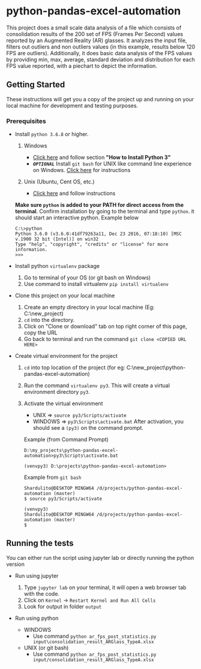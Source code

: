# python-pandas-excel-automation

This project does a small scale data analysis of a file which consists of consolidation results of the 200 set of FPS (Frames Per Second) values reported by an Augmented Reality (AR) glasses. It analyzes the input file, filters out outliers and non outliers values (in this example, results below 120 FPS are outliers). Additionally, it does basic data analysis of the FPS values by providing min, max, average, standard deviation and distribution for each FPS value reported, with a piechart to depict the information.

## Getting Started

These instructions will get you a copy of the project up and running on your local machine for development and testing purposes.

### Prerequisites

- Install `python 3.6.8` or higher. 
   1. Windows
      - [Click here](https://www.howtogeek.com/197947/how-to-install-python-on-windows/) and follow section **"How to Install Python 3"**
      - ***`OPTIONAL`*** Install `git bash` for UNIX like command line experience on Windows. [Click here](https://www.techoism.com/how-to-install-git-bash-on-windows/) for instructions
      
   2. Unix (Ubuntu, Cent OS, etc.)
      - [Click here](https://www.tecmint.com/install-python-in-linux/) and follow instructions

   **Make sure `python` is added to your PATH for direct access from the terminal**. Confirm installation by going to the terminal and      type `python`. it should start an interactive python. Example below
   
   ```
   C:\>python
   Python 3.6.0 (v3.6.0:41df79263a11, Dec 23 2016, 07:18:10) [MSC v.1900 32 bit (Intel)] on win32
   Type "help", "copyright", "credits" or "license" for more information.
   >>>
   ```
 
 - Install python `virtualenv` package
   1. Go to terminal of your OS (or git bash on Windows)
   2. Use command to install virtualenv `pip install virtualenv`
   
 - Clone this project on your local machine
   1. Create an empty directory in your local machine (Eg: C:\new_project)
   2. `cd` into the directory.
   3. Click on "Clone or download" tab on top right corner of this page, copy the URL
   4. Go back to terminal and run the command `git clone <COPIED URL HERE>`
   
 - Create virtual environment for the project
   1. `cd` into top location of the project (for eg: C:\new_project\python-pandas-excel-automation)
   2. Run the command `virtualenv py3`. This will create a virtual environment directory `py3`.
   3. Activate the virtual environment
      - UNIX    => `source py3/Scripts/activate`
      - WINDOWS => `py3\Scripts\activate.bat`
      After activation, you should see a `(py3)` on the command prompt.
      
      Example (from Command Prompt)
      ```
      D:\my_projects\python-pandas-excel-automation>py3\Scripts\activate.bat
      
      (venvpy3) D:\projects\python-pandas-excel-automation>
      ```
      
      Example from `git bash`
      ```
      Shardulito@DESKTOP MINGW64 /d/projects/python-pandas-excel-automation (master)
      $ source py3/Scripts/activate
      
      (venvpy3)
      Shardulito@DESKTOP MINGW64 /d/projects/python-pandas-excel-automation (master)
      $
      ```

## Running the tests

You can either run the script using jupyter lab or directly running the python version

- Run using jupyter
  1. Type `jupyter lab` on your terminal, it will open a web browser tab with the code.
  2. Click on `Kernel` -> `Restart Kernel and Run All Cells`
  3. Look for output in folder `output`
  
- Run using python
  - WINDOWS
    - Use command `python ar_fps_post_statistics.py input\consolidation_result_ARGlass_TypeA.xlsx`
  - UNIX (or git bash)
    - Use command `python ar_fps_post_statistics.py input/consolidation_result_ARGlass_TypeA.xlsx`


